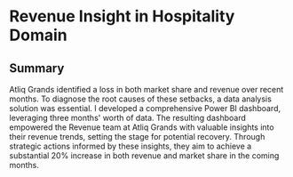 # Revenue Insight in Hospitality Domain

## Summary

Atliq Grands identified a loss in both market share and revenue over recent months. To diagnose the root causes of these setbacks, a data analysis solution was essential. I developed a comprehensive Power BI dashboard, leveraging three months' worth of data. The resulting dashboard empowered the Revenue team at Atliq Grands with valuable insights into their revenue trends, setting the stage for potential recovery. Through strategic actions informed by these insights, they aim to achieve a substantial 20% increase in both revenue and market share in the coming months.


